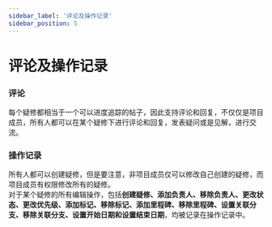 ```yaml
---
sidebar_label: '评论及操作记录'      
sidebar_position: 5    
---
```


# 评论及操作记录
### 评论
每个疑修都相当于一个可以进度追踪的帖子，因此支持评论和回复，不仅仅是项目成员，所有人都可以在某个疑修下进行评论和回复，发表疑问或是见解，进行交流。
### 操作记录
所有人都可以创建疑修，但是要注意，非项目成员仅可以修改自己创建的疑修，而项目成员有权限修改所有的疑修。<br>对于某个疑修的所有编辑操作，包括**创建疑修、添加负责人、移除负责人、更改状态、更改优先级、添加标记、移除标记、添加里程碑、移除里程碑、设置关联分支、移除关联分支、设置开始日期和设置结束日期**，均被记录在操作记录中。